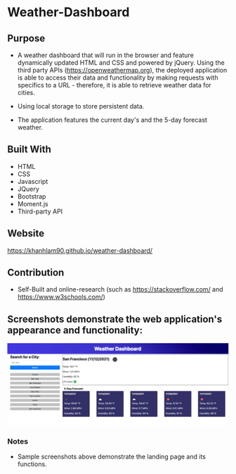 # Weather-Dashboard

## Purpose
* A weather dashboard that will run in the browser and feature dynamically updated HTML and CSS and powered by jQuery. Using the third party APIs (https://openweathermap.org), the deployed application is able to access their data and functionality by making requests with specifics to a URL - therefore, it is able to retrieve weather data for cities.

* Using local storage to store persistent data.

* The application features the current day's and the 5-day forecast weather.

## Built With
* HTML
* CSS
* Javascript
* JQuery
* Bootstrap
* Moment.js
* Third-party API

## Website
https://khanhlam90.github.io/weather-dashboard/

## Contribution

* Self-Built and online-research (such as https://stackoverflow.com/ and https://www.w3schools.com/)

## Screenshots demonstrate the web application's appearance and functionality:
![Screenshot-01](./assets/images/ss1.png)

### Notes
* Sample screenshots above demonstrate the landing page and its functions.

